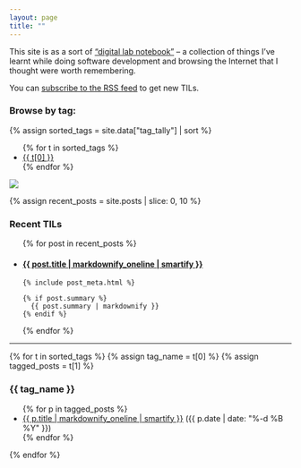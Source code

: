 ```yaml
---
layout: page
title: ""
---
```


This site is as a sort of <a href="https://winterflower.github.io/2017/08/17/software-engineering-notebook/">“digital lab notebook”</a> – a collection of things I’ve learnt while doing software development and browsing the Internet that I thought were worth remembering.

<!-- The term "TIL" stands for "Today I Learned". -->

<!-- There are {{ site.posts | size }} TILs so far. -->

You can <a href="/atom.xml">subscribe to the RSS feed</a> to get new TILs.

<h3>Browse by tag:</h3>

{% assign sorted_tags = site.data["tag_tally"] | sort %}

<ul class="dot_list">
  {% for t in sorted_tags %}
  <li>
    <a href="#{{ t[0] }}" class="novisited">{{ t[0] }}</a>
  </li>
  {% endfor %}
</ul>

<img src="/notebook.png">

{% assign recent_posts = site.posts | slice: 0, 10 %}

### Recent TILs

<ul id="recent_posts">
{% for post in recent_posts %}
  <li>
    <h4>
      <a href="{{ post.url }}">{{ post.title | markdownify_oneline | smartify }}</a>
    </h4>

    {% include post_meta.html %}

    {% if post.summary %}
      {{ post.summary | markdownify }}
    {% endif %}
  </li>
{% endfor %}
</ul>

<hr/>

{% for t in sorted_tags %}
{% assign tag_name = t[0] %}
{% assign tagged_posts = t[1] %}

<h3 id="{{ tag_name }}">{{ tag_name }} <!-- <a href="#{{ tag_name }}" style="text-decoration: none;" class="novisited">#</a> --></h3>

<ul>
{% for p in tagged_posts %}
  <li><a href="{{ p.url }}">{{ p.title | markdownify_oneline | smartify }}</a> ({{ p.date | date: "%-d %B %Y" }})</li>
{% endfor %}
</ul>

{% endfor %}

<!-- This number is eyeballed to ensure that the final item always
    has enough whitespace for the anchor link -->

<p style="margin-top: calc(100vh - 330px);">
  (This paragraph is just here to ensure there’s enough whitespace for the final anchor link to scroll to the right place.)
</p>
